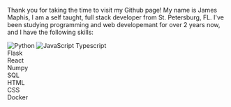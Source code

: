 Thank you for taking the time to visit my Github page! My name is James Maphis, I am a self taught, full stack developer from St. Petersburg, FL. I've been studying programming and web developemant for over 2 years now, and I have the following skills:

![Python](https://img.shields.io/static/v1?message=Python&logo=python&labelColor=#3776AB&color=1182c3&logoColor=white&label=%20&style=plastic)
![JavaScript](https://img.shields.io/static/v1?message=JavaScript&logo=javascript&labelColor=5c5c5c&color=1182c3&logoColor=white&label=%20&style=plastic)
Typescript<br>
Flask<br>
React<br>
Numpy<br>
SQL<br>
HTML<br>
CSS<br>
Docker<br>
